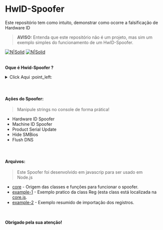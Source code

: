 # HwID-Spoofer
Este repositório tem como intuito, demonstrar como ocorre a falsificação de Hardware ID

> **AVISO:** Entenda que este repositório não é um projeto, mas sim um exemplo simples do funcionamento de um HwID-Spoofer.

[![N|Solid](https://cdn.discordapp.com/attachments/631607183301148672/724397007170568313/paypal.png)](https://www.paypal.com/cgi-bin/webscr?cmd=_donations&business=fabinhoec2210@gmail.com&item_name=F%C3%A1bio&currency_code=BRL)  [![N|Solid](https://cdn.discordapp.com/attachments/631607183301148672/724397005543178270/picpay.png)](https://app.picpay.com/user/smuu)
<br><br><br>
**Oque é Hwid-Spoofer ?**
<details><summary>Click Aqui :point_left:</summary>
  
Um HwID Spoofer é uma ferramenta de software que é usada para alterar ou "spoof" o Hardware ID (HwID) de um computador. O Hardware ID é uma identificação única associada ao hardware de um computador, que pode incluir informações sobre a placa-mãe, placa de vídeo, disco rígido e outros componentes físicos. Essa identificação é frequentemente usada para autenticar um dispositivo em um sistema ou serviço.

Os HwID spoofers são frequentemente associados a atividades ilegais, como a tentativa de burlar sistemas de proteção de software ou serviços online, como jogos, programas antipirataria ou até mesmo sistemas de detecção de trapaças em jogos online. Ao alterar o HwID de um computador, os usuários mal-intencionados podem tentar evitar serem rastreados ou impedidos de acessar um serviço após terem sido banidos por atividades suspeitas.

É importante destacar que o uso de HwID spoofers para fins ilegais pode ser considerado uma violação dos termos de serviço de muitos produtos e serviços, e pode resultar em medidas legais ou em proibições permanentes. Portanto, é altamente desencorajado o uso desse tipo de software para atividades ilegais. Em vez disso, é aconselhável usar o computador e os serviços online de forma ética e de acordo com as regras estabelecidas pelas empresas e desenvolvedores.

</details>
<br><br>

#### Ações do Spoofer:
> Manipule strings no console de forma prática!
- Hardware ID Spoofer
- Machine ID Spoofer
- Product Serial Update
- Hide SMBios
- Flush DNS
<br><br><br>
#### Arquivos:
> Este Spoofer foi desenvolvido em javascrip para ser usado em Node.js
- [core](/core.js) - Origem das classes e funções para funcionar o spoofer.
- [example-1](/example-1.js) - Exemplo pratico da class Reg (esta class está localizada na [core.js](/core.js#L42).
- [example-2](/example-2.js) - Exemplo resumido de importação dos registros.

<br><br>
**Obrigado pela sua atenção!**
